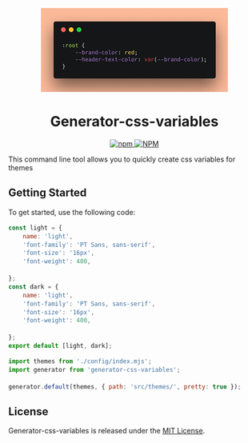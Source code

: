 <p align="center">
  <img src="./assets/logo.jpg" alt="generator-css-variables logo" width="375" height="168">
  <h1 align="center">Generator-css-variables</h1>
</p>
<p align="center">
    <a aria-label="NPM version" href="https://www.npmjs.com/package/generator-css-variables">
      <img alt="npm" src="https://img.shields.io/npm/v/generator-css-variables?color=f8b696">
    </a>
    <a aria-label="License" href="https://github.com/UrijHoruzij/generator-css-variables/LICENSE.md">
      <img alt="NPM" src="https://img.shields.io/npm/l/generator-css-variables?color=f8b696">
    </a>
  </p>

This command line tool allows you to quickly create css variables for themes

## Getting Started

To get started, use the following code:

```js
const light = {
	name: 'light',
	'font-family': 'PT Sans, sans-serif',
	'font-size': '16px',
	'font-weight': 400,
	
};
const dark = {
	name: 'light',
	'font-family': 'PT Sans, sans-serif',
	'font-size': '16px',
	'font-weight': 400,
	
};
export default [light, dark];
```

```js
import themes from './config/index.mjs';
import generator from 'generator-css-variables';

generator.default(themes, { path: 'src/themes/', pretty: true });
```

## License

Generator-css-variables is released under the [MIT License](https://github.com/UrijHoruzij/generator-css-variables/blob/master/LICENSE).
